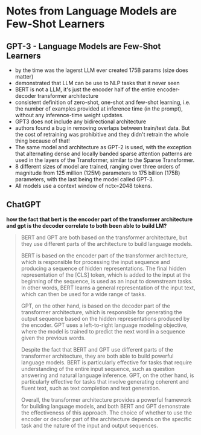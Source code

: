 # Notes from Language Models are Few-Shot Learners

## GPT-3 - Language Models are Few-Shot Learners

- by the time was the lagerst LLM ever created 175B params (size does matter)
- demonstrated that LLM can be use to NLP tasks that it never seen
- BERT is not a LLM, it's just the encoder half of the entire encoder-decoder transformer architecture
- consistent definition of zero-shot, one-shot and few-shot learning, i.e. the number of examples provided at inference time (in the prompt), without any inference-time weight updates.
- GPT3 does not include any bidirectional architecture
- authors found a bug in removing overlaps between train/test data. But the cost of retraining was prohibitive and they didn't retrain the whole thing because of that!
- The same model and architecture as GPT-2 is used, with the exception that alternating dense and locally banded sparse attention patterns are used in the layers of the Transformer, similar to the Sparse Transformer.
- 8 different sizes of model are trained, ranging over three orders of magnitude from 125 million (125M) parameters to 175 billion (175B) parameters, with the last being the model called GPT-3.
- All models use a context window of nctx=2048 tokens.

## ChatGPT

**how the fact that bert is the encoder part of the transformer architecture and gpt is the decoder correlate to both been able to build LM?**

> BERT and GPT are both based on the transformer architecture, but they use different parts of the architecture to build language models.
>
> BERT is based on the encoder part of the transformer architecture, which is responsible for processing the input sequence and producing a sequence of hidden representations. The final hidden representation of the [CLS] token, which is added to the input at the beginning of the sequence, is used as an input to downstream tasks. In other words, BERT learns a general representation of the input text, which can then be used for a wide range of tasks.
>
> GPT, on the other hand, is based on the decoder part of the transformer architecture, which is responsible for generating the output sequence based on the hidden representations produced by the encoder. GPT uses a left-to-right language modeling objective, where the model is trained to predict the next word in a sequence given the previous words.
>
> Despite the fact that BERT and GPT use different parts of the transformer architecture, they are both able to build powerful language models. BERT is particularly effective for tasks that require understanding of the entire input sequence, such as question answering and natural language inference. GPT, on the other hand, is particularly effective for tasks that involve generating coherent and fluent text, such as text completion and text generation.
>
> Overall, the transformer architecture provides a powerful framework for building language models, and both BERT and GPT demonstrate the effectiveness of this approach. The choice of whether to use the encoder or decoder part of the architecture depends on the specific task and the nature of the input and output sequences.
